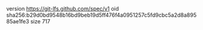 version https://git-lfs.github.com/spec/v1
oid sha256:b29d0bd9548b16bd9beb19d5ff476f4a0951257c5fd9cbc5a2d8a89585ae1fe3
size 717
